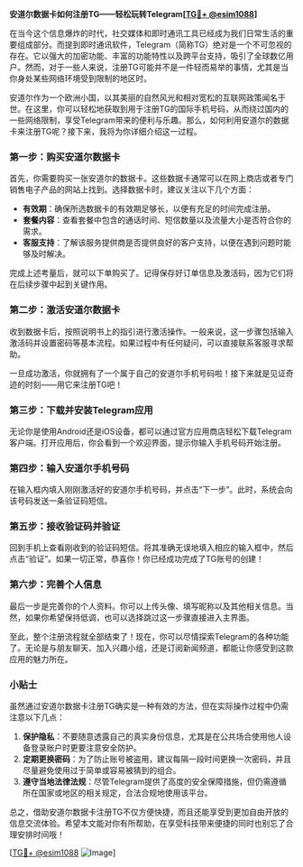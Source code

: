 **安道尔数据卡如何注册TG——轻松玩转Telegram[[TG💪+ @esim1088](https://t.me/s/esim1088)]**

在当今这个信息爆炸的时代，社交媒体和即时通讯工具已经成为我们日常生活的重要组成部分。而提到即时通讯软件，Telegram（简称TG）绝对是一个不可忽视的存在。它以强大的加密功能、丰富的功能特性以及跨平台支持，吸引了全球数亿用户。然而，对于一些人来说，注册TG可能并不是一件轻而易举的事情，尤其是当你身处某些网络环境受到限制的地区时。

安道尔作为一个欧洲小国，以其美丽的自然风光和相对宽松的互联网政策闻名于世。在这里，你可以轻松地获取到用于注册TG的国际手机号码，从而绕过国内的一些网络限制，享受Telegram带来的便利与乐趣。那么，如何利用安道尔的数据卡来注册TG呢？接下来，我将为你详细介绍这一过程。

### 第一步：购买安道尔数据卡

首先，你需要购买一张安道尔的数据卡。这些数据卡通常可以在网上商店或者专门销售电子产品的网站上找到。选择数据卡时，建议关注以下几个方面：

- **有效期**：确保所选数据卡的有效期足够长，以便有充足的时间完成注册。
- **套餐内容**：查看套餐中包含的通话时间、短信数量以及流量大小是否符合你的需求。
- **客服支持**：了解该服务提供商是否提供良好的客户支持，以便在遇到问题时能够及时解决。

完成上述考量后，就可以下单购买了。记得保存好订单信息及激活码，因为它们将在后续步骤中起到关键作用。

### 第二步：激活安道尔数据卡

收到数据卡后，按照说明书上的指引进行激活操作。一般来说，这一步骤包括输入激活码并设置密码等基本流程。如果过程中有任何疑问，可以直接联系客服寻求帮助。

一旦成功激活，你就拥有了一个属于自己的安道尔手机号码啦！接下来就是见证奇迹的时刻——用它来注册TG吧！

### 第三步：下载并安装Telegram应用

无论你是使用Android还是iOS设备，都可以通过官方应用商店轻松下载Telegram客户端。打开应用后，你会看到一个欢迎界面，提示你输入手机号码开始注册。

### 第四步：输入安道尔手机号码

在输入框内填入刚刚激活好的安道尔手机号码，并点击“下一步”。此时，系统会向该号码发送一条验证码短信。

### 第五步：接收验证码并验证

回到手机上查看刚收到的验证码短信。将其准确无误地填入相应的输入框中，然后点击“验证”。如果一切正常，恭喜你！你已经成功完成了TG账号的创建！

### 第六步：完善个人信息

最后一步是完善你的个人资料。你可以上传头像、填写昵称以及其他相关信息。当然，如果你希望保持低调，也可以选择跳过这一步骤直接进入主界面。

至此，整个注册流程就全部结束了！现在，你可以尽情探索Telegram的各种功能了。无论是与朋友聊天、加入兴趣小组，还是订阅新闻频道，都能让你感受到这款应用的魅力所在。

### 小贴士

虽然通过安道尔数据卡注册TG确实是一种有效的方法，但在实际操作过程中仍需注意以下几点：

1. **保护隐私**：不要随意透露自己的真实身份信息，尤其是在公共场合使用他人设备登录账户时更要注意安全防护。
2. **定期更换密码**：为了防止账号被盗用，建议每隔一段时间更换一次密码，并且尽量避免使用过于简单或容易被猜到的组合。
3. **遵守当地法律法规**：尽管Telegram提供了高度的安全保障措施，但仍需遵循所在国家或地区的相关规定，合法合规地使用该平台。

总之，借助安道尔数据卡注册TG不仅方便快捷，而且还能享受到更加自由开放的信息交流体验。希望本文能对你有所帮助，在享受科技带来便捷的同时也别忘了合理安排时间哦！

[[TG💪+ @esim1088](https://t.me/s/esim1088) ![Image](https://i.postimg.cc/4NQfJmqS/Snipaste-2025-05-13-00-14-12.png)]